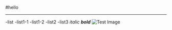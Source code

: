 
#hello
_______
-list
 -list1-1
  -list1-2
-list2
-list3
_italic_
___bold___
![Test Image](/participants/kent_sato/images/test.jpg)
